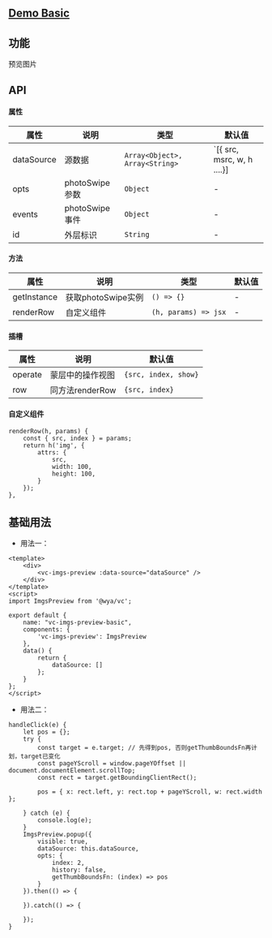 ## [Demo Basic](https://wya-team.github.io/wya-vc/dist/imgs-preview/basic.html)

## 功能
预览图片

## API

#### 属性

属性 | 说明 | 类型 | 默认值
---|---|---|---
dataSource | 源数据 | `Array<Object>, Array<String>` | `[{ src, msrc, w, h ....}] | ["", ""]`
opts | photoSwipe参数 | `Object` | -
events | photoSwipe事件 | `Object` | -
id | 外层标识 | `String` | -

#### 方法
属性 | 说明 | 类型 | 默认值
---|---|---|---
getInstance | 获取photoSwipe实例 | `() => {}` | -
renderRow | 自定义组件 | `(h, params) => jsx` | -


#### 插槽

属性 | 说明 | 默认值
---|---|---
operate | 蒙层中的操作视图 | `{src, index, show}`
row | 同方法renderRow | `{src, index}`


#### 自定义组件

```
renderRow(h, params) {
	const { src, index } = params; 
	return h('img', {
		attrs: {
			src,
			width: 100,
			height: 100,
		}
	});
},
```

## 基础用法

- 用法一：
```vue
<template>
	<div>
		<vc-imgs-preview :data-source="dataSource" />
	</div>
</template>
<script>
import ImgsPreview from '@wya/vc';

export default {
	name: "vc-imgs-preview-basic",
	components: {
		'vc-imgs-preview': ImgsPreview
	},
	data() {
		return {
			dataSource: []
		};
	}
};
</script>
```
- 用法二：

```
handleClick(e) {
	let pos = {};
	try {
		const target = e.target; // 先得到pos, 否则getThumbBoundsFn再计划，target已变化
		const pageYScroll = window.pageYOffset || document.documentElement.scrollTop;
		const rect = target.getBoundingClientRect();

		pos = { x: rect.left, y: rect.top + pageYScroll, w: rect.width };

	} catch (e) {
		console.log(e);
	}
	ImgsPreview.popup({
		visible: true,
		dataSource: this.dataSource,
		opts: {
			index: 2,
			history: false,
			getThumbBoundsFn: (index) => pos
		}
	}).then(() => {

	}).catch(() => {

	});
}
```